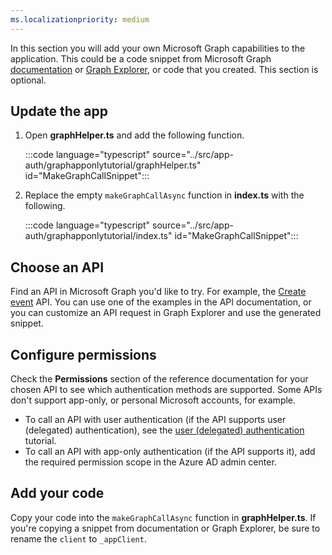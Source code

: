 ```yaml
---
ms.localizationpriority: medium
---
```


<!-- markdownlint-disable MD041 -->

In this section you will add your own Microsoft Graph capabilities to the application. This could be a code snippet from Microsoft Graph [documentation](/graph/api/overview) or [Graph Explorer](https://developer.microsoft.com/graph/graph-explorer), or code that you created. This section is optional.

## Update the app

1. Open **graphHelper.ts** and add the following function.

    :::code language="typescript" source="../src/app-auth/graphapponlytutorial/graphHelper.ts" id="MakeGraphCallSnippet":::

1. Replace the empty `makeGraphCallAsync` function in **index.ts** with the following.

    :::code language="typescript" source="../src/app-auth/graphapponlytutorial/index.ts" id="MakeGraphCallSnippet":::

## Choose an API

Find an API in Microsoft Graph you'd like to try. For example, the [Create event](/graph/api/user-post-events) API. You can use one of the examples in the API documentation, or you can customize an API request in Graph Explorer and use the generated snippet.

## Configure permissions

Check the **Permissions** section of the reference documentation for your chosen API to see which authentication methods are supported. Some APIs don't support app-only, or personal Microsoft accounts, for example.

- To call an API with user authentication (if the API supports user (delegated) authentication), see the [user (delegated) authentication](/graph/tutorials/typescript) tutorial.
- To call an API with app-only authentication (if the API supports it), add the required permission scope in the Azure AD admin center.

## Add your code

Copy your code into the `makeGraphCallAsync` function in **graphHelper.ts**. If you're copying a snippet from documentation or Graph Explorer, be sure to rename the `client` to `_appClient`.
